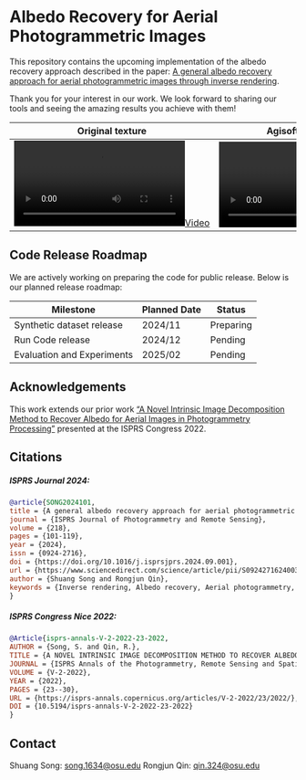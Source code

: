 # Albedo Recovery for Aerial Photogrammetric Images

This repository contains the upcoming implementation of the albedo recovery approach described in the paper: [A general albedo recovery approach for aerial photogrammetric images through inverse rendering](https://authors.elsevier.com/a/1jlhp3I9x1qnxt).

Thank you for your interest in our work. We look forward to sharing our tools and seeing the amazing results you achieve with them!


|Original  texture | Agisoft Delighter | Ours |
|---|---|---|
|[![](https://raw.githubusercontent.com/GDAOSU/albedo_aerial_photogrammetry/main/doc/GoodalePark/metashape0001-0096.mp4)](https://raw.githubusercontent.com/GDAOSU/albedo_aerial_photogrammetry/main/doc/GoodalePark/metashape0001-0096.mp4) |![Agisoft Delighter](https://raw.githubusercontent.com/GDAOSU/albedo_aerial_photogrammetry/main/doc/GoodalePark/delighter0001-0096.mp4) | ![Ours](https://raw.githubusercontent.com/GDAOSU/albedo_aerial_photogrammetry/main/doc/GoodalePark/ours0001-0096.mp4)|


## Code Release Roadmap

We are actively working on preparing the code for public release. Below is our planned release roadmap:

| Milestone | Planned Date | Status |
|----|----| ----|
|Synthetic dataset release | 2024/11 | Preparing |
|Run Code release | 2024/12 | Pending |
|Evaluation and Experiments | 2025/02 | Pending |


## Acknowledgements

This work extends our prior work [“A Novel Intrinsic Image Decomposition Method to Recover Albedo for Aerial Images in Photogrammetry Processing”](https://isprs-annals.copernicus.org/articles/V-2-2022/23/2022/) presented at the ISPRS Congress 2022.

## Citations

##### ISPRS Journal 2024:

``` bibtex
@article{SONG2024101,
title = {A general albedo recovery approach for aerial photogrammetric images through inverse rendering},
journal = {ISPRS Journal of Photogrammetry and Remote Sensing},
volume = {218},
pages = {101-119},
year = {2024},
issn = {0924-2716},
doi = {https://doi.org/10.1016/j.isprsjprs.2024.09.001},
url = {https://www.sciencedirect.com/science/article/pii/S0924271624003319},
author = {Shuang Song and Rongjun Qin},
keywords = {Inverse rendering, Albedo recovery, Aerial photogrammetry, Shading, Ray-tracing, Dense matching},
}
```

##### ISPRS Congress Nice 2022:

``` bibtex
@Article{isprs-annals-V-2-2022-23-2022,
AUTHOR = {Song, S. and Qin, R.},
TITLE = {A NOVEL INTRINSIC IMAGE DECOMPOSITION METHOD TO RECOVER ALBEDO FOR AERIAL IMAGES IN PHOTOGRAMMETRY PROCESSING},
JOURNAL = {ISPRS Annals of the Photogrammetry, Remote Sensing and Spatial Information Sciences},
VOLUME = {V-2-2022},
YEAR = {2022},
PAGES = {23--30},
URL = {https://isprs-annals.copernicus.org/articles/V-2-2022/23/2022/},
DOI = {10.5194/isprs-annals-V-2-2022-23-2022}
}
```

## Contact

Shuang Song: song.1634@osu.edu
Rongjun Qin: qin.324@osu.edu

